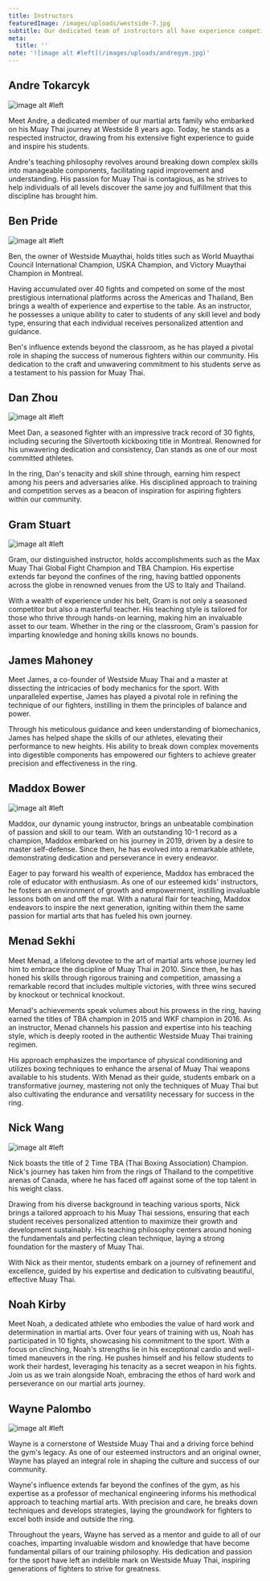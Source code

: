 ```yaml
---
title: Instructors
featuredImage: /images/uploads/westside-7.jpg
subtitle: Our dedicated team of instructors all have experience competing, many have fought professionally and internationally
meta:
  title: ''
note: '![image alt #left](/images/uploads/andregym.jpg)'
---
```


## Andre Tokarcyk

![image alt #left](/images/uploads/andregym.jpg) 

Meet Andre, a dedicated member of our martial arts family who embarked on his Muay Thai journey at Westside 8 years ago. Today, he stands as a respected instructor, drawing from his extensive fight experience to guide and inspire his students.

Andre's teaching philosophy revolves around breaking down complex skills into manageable components, facilitating rapid improvement and understanding. His passion for Muay Thai is contagious, as he strives to help individuals of all levels discover the same joy and fulfillment that this discipline has brought him.


## Ben Pride

![image alt #left](/images/uploads/benpride.jpg)

Ben, the owner of Westside Muaythai, holds titles such as World Muaythai Council International Champion, USKA Champion, and Victory Muaythai Champion in Montreal.

Having accumulated over 40 fights and competed on some of the most prestigious international platforms across the Americas and Thailand, Ben brings a wealth of experience and expertise to the table. As an instructor, he possesses a unique ability to cater to students of any skill level and body type, ensuring that each individual receives personalized attention and guidance.

Ben's influence extends beyond the classroom, as he has played a pivotal role in shaping the success of numerous fighters within our community. His dedication to the craft and unwavering commitment to his students serve as a testament to his passion for Muay Thai.

## Dan Zhou

![image alt #left](/images/uploads/dan.jpg)

Meet Dan, a seasoned fighter with an impressive track record of 30 fights, including securing the Silvertooth kickboxing title in Montreal. Renowned for his unwavering dedication and consistency, Dan stands as one of our most committed athletes.

In the ring, Dan's tenacity and skill shine through, earning him respect among his peers and adversaries alike. His disciplined approach to training and competition serves as a beacon of inspiration for aspiring fighters within our community.


## Gram Stuart

![image alt #left](/images/uploads/grambelt.jpg)

Gram, our distinguished instructor, holds accomplishments such as the Max Muay Thai Global Fight Champion and TBA Champion. His expertise extends far beyond the confines of the ring, having battled opponents across the globe in renowned venues from the US to Italy and Thailand.

With a wealth of experience under his belt, Gram is not only a seasoned competitor but also a masterful teacher. His teaching style is tailored for those who thrive through hands-on learning, making him an invaluable asset to our team. Whether in the ring or the classroom, Gram's passion for imparting knowledge and honing skills knows no bounds.

## James Mahoney

Meet James, a co-founder of Westside Muay Thai and a master at dissecting the intricacies of body mechanics for the sport. With unparalleled expertise, James has played a pivotal role in refining the technique of our fighters, instilling in them the principles of balance and power.

Through his meticulous guidance and keen understanding of biomechanics, James has helped shape the skills of our athletes, elevating their performance to new heights. His ability to break down complex movements into digestible components has empowered our fighters to achieve greater precision and effectiveness in the ring.

## Maddox Bower
![image alt #left](/images/uploads/maddox.jpg) 

Maddox, our dynamic young instructor, brings an unbeatable combination of passion and skill to our team. With an outstanding 10-1 record as a champion, Maddox embarked on his journey in 2019, driven by a desire to master self-defense. Since then, he has evolved into a remarkable athlete, demonstrating dedication and perseverance in every endeavor.

Eager to pay forward his wealth of experience, Maddox has embraced the role of educator with enthusiasm. As one of our esteemed kids' instructors, he fosters an environment of growth and empowerment, instilling invaluable lessons both on and off the mat. With a natural flair for teaching, Maddox endeavors to inspire the next generation, igniting within them the same passion for martial arts that has fueled his own journey.


## Menad Sekhi

Meet Menad, a lifelong devotee to the art of martial arts whose journey led him to embrace the discipline of Muay Thai in 2010. Since then, he has honed his skills through rigorous training and competition, amassing a remarkable record that includes multiple victories, with three wins secured by knockout or technical knockout.

Menad's achievements speak volumes about his prowess in the ring, having earned the titles of TBA champion in 2015 and WKF champion in 2016. As an instructor, Menad channels his passion and expertise into his teaching style, which is deeply rooted in the authentic Westside Muay Thai training regimen.

His approach emphasizes the importance of physical conditioning and utilizes boxing techniques to enhance the arsenal of Muay Thai weapons available to his students. With Menad as their guide, students embark on a transformative journey, mastering not only the techniques of Muay Thai but also cultivating the endurance and versatility necessary for success in the ring.

## Nick Wang

![image alt #left](/images/uploads/nickpose.jpg)

Nick boasts the title of 2 Time TBA (Thai Boxing Association) Champion. Nick's journey has taken him from the rings of Thailand to the competitive arenas of Canada, where he has faced off against some of the top talent in his weight class.

Drawing from his diverse background in teaching various sports, Nick brings a tailored approach to his Muay Thai sessions, ensuring that each student receives personalized attention to maximize their growth and development sustainably. His teaching philosophy centers around honing the fundamentals and perfecting clean technique, laying a strong foundation for the mastery of Muay Thai.

With Nick as their mentor, students embark on a journey of refinement and excellence, guided by his expertise and dedication to cultivating beautiful, effective Muay Thai.

## Noah Kirby 

Meet Noah, a dedicated athlete who embodies the value of hard work and determination in martial arts. Over four years of training with us, Noah has participated in 10 fights, showcasing his commitment to the sport. With a focus on clinching, Noah's strengths lie in his exceptional cardio and well-timed maneuvers in the ring. He pushes himself and his fellow students to work their hardest, leveraging his tenacity as a secret weapon in his fights. Join us as we train alongside Noah, embracing the ethos of hard work and perseverance on our martial arts journey.

## Wayne Palombo
![image alt #left](/images/uploads/westside-5.jpg)


Wayne is a cornerstone of Westside Muay Thai and a driving force behind the gym's legacy. As one of our esteemed instructors and an original owner, Wayne has played an integral role in shaping the culture and success of our community.

Wayne's influence extends far beyond the confines of the gym, as his expertise as a professor of mechanical engineering informs his methodical approach to teaching martial arts. With precision and care, he breaks down techniques and develops strategies, laying the groundwork for fighters to excel both inside and outside the ring.

Throughout the years, Wayne has served as a mentor and guide to all of our coaches, imparting invaluable wisdom and knowledge that have become fundamental pillars of our training philosophy. His dedication and passion for the sport have left an indelible mark on Westside Muay Thai, inspiring generations of fighters to strive for greatness.

